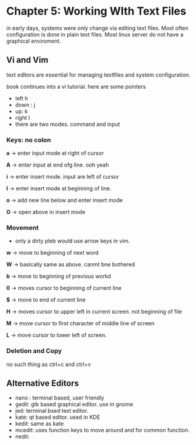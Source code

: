 # Chapter 5: Working WIth Text Files

in early days, systems were only change via editing text files. Most often  configuration is done in plain
text files. Most linux server do not have a graphical enviroment.

## Vi and Vim

text editors are essential for managing textfiles and system configuration.

book continues into a vi tutorial. here are some pointers
- left h
- down : j
- up: k
- right l
- there are two modes. command and input

### Keys: no colon
**a** ->  enter input mode at right of cursor

**A** -> enter input at end ofg line. ooh yeah

**i** -> enter insert mode. input are left of cursor

**I** -> enter insert mode at beginning of line.

**o** -> add new line below and enter insert mode

**O** -> open above in insert mode

### Movement

- only a dirty pleb would use arrow keys in vim. 

**w** -> move to beginning of next word

**W** -> basically same as above. canmt bne bothered

**b** -> move to beginning of previous workd

**0** -> moves cursor to beginning of current line

**$** -> move to end of current line

**H** -> moves cursor to upper left in current screen. not beginning of file

**M** -> move cursor to first character of middle line of screen

**L** -> move cursor to lower left of screen.

### Deletion and Copy

no such thing as ctrl+c and ctrl+v


## Alternative Editors

- nano : terminal based, user friendly
- gedit: gtk based graphical editor. use in gnome
- jed: terminal bsed text editor. 
- kate: qt based editor. used in KDE
- kedit: same as kate
- mcedit: uses function keys to move around and for common function.
- nedit: 
